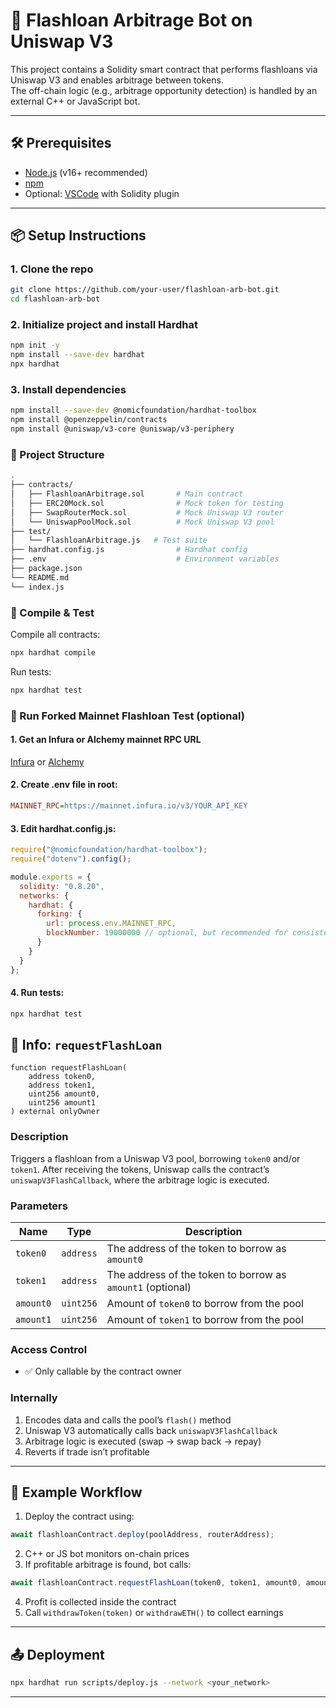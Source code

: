
# 💸 Flashloan Arbitrage Bot on Uniswap V3

This project contains a Solidity smart contract that performs flashloans via Uniswap V3 and enables arbitrage between tokens.  
The off-chain logic (e.g., arbitrage opportunity detection) is handled by an external C++ or JavaScript bot.

---

## 🛠 Prerequisites

- [Node.js](https://nodejs.org/) (v16+ recommended)
- [npm](https://www.npmjs.com/)
- Optional: [VSCode](https://code.visualstudio.com/) with Solidity plugin

---

## 📦 Setup Instructions

### 1. Clone the repo

```bash
git clone https://github.com/your-user/flashloan-arb-bot.git
cd flashloan-arb-bot
```

### 2. Initialize project and install Hardhat

```bash
npm init -y
npm install --save-dev hardhat
npx hardhat
```

### 3. Install dependencies

```bash
npm install --save-dev @nomicfoundation/hardhat-toolbox
npm install @openzeppelin/contracts
npm install @uniswap/v3-core @uniswap/v3-periphery
```

### 🧱 Project Structure

```bash
.
├── contracts/
│   ├── FlashloanArbitrage.sol       # Main contract
│   ├── ERC20Mock.sol                # Mock token for testing
│   ├── SwapRouterMock.sol           # Mock Uniswap V3 router
│   └── UniswapPoolMock.sol          # Mock Uniswap V3 pool
├── test/
│   └── FlashloanArbitrage.js   # Test suite
├── hardhat.config.js                # Hardhat config
├── .env                             # Environment variables
├── package.json
└── README.md
└── index.js
```

### 🧪 Compile & Test

Compile all contracts:
```bash
npx hardhat compile
```

Run tests:
```bash
npx hardhat test
```

### 🔁 Run Forked Mainnet Flashloan Test (optional)

#### 1. Get an Infura or Alchemy mainnet RPC URL
[Infura](https://www.infura.io/) or [Alchemy](https://www.alchemy.com/)
#### 2. Create .env file in root:
```ini 
MAINNET_RPC=https://mainnet.infura.io/v3/YOUR_API_KEY
```

#### 3. Edit hardhat.config.js:
```js
require("@nomicfoundation/hardhat-toolbox");
require("dotenv").config();

module.exports = {
  solidity: "0.8.20",
  networks: {
    hardhat: {
      forking: {
        url: process.env.MAINNET_RPC,
        blockNumber: 19000000 // optional, but recommended for consistency
      }
    }
  }
};
```

#### 4. Run tests:
```bash
npx hardhat test
```

## 📘 Info: `requestFlashLoan`

```solidity
function requestFlashLoan(
    address token0,
    address token1,
    uint256 amount0,
    uint256 amount1
) external onlyOwner
```

### Description
Triggers a flashloan from a Uniswap V3 pool, borrowing `token0` and/or `token1`. After receiving the tokens, Uniswap calls the contract’s `uniswapV3FlashCallback`, where the arbitrage logic is executed.

### Parameters
| Name      | Type      | Description                                                  |
|-----------|-----------|--------------------------------------------------------------|
| `token0`  | `address` | The address of the token to borrow as `amount0`              |
| `token1`  | `address` | The address of the token to borrow as `amount1` (optional)   |
| `amount0` | `uint256` | Amount of `token0` to borrow from the pool                  |
| `amount1` | `uint256` | Amount of `token1` to borrow from the pool                  |

### Access Control
- ✅ Only callable by the contract owner

### Internally
1. Encodes data and calls the pool’s `flash()` method
2. Uniswap V3 automatically calls back `uniswapV3FlashCallback`
3. Arbitrage logic is executed (swap → swap back → repay)
4. Reverts if trade isn’t profitable

---

## 🧠 Example Workflow

1. Deploy the contract using:
```js
await flashloanContract.deploy(poolAddress, routerAddress);
```

2. C++ or JS bot monitors on-chain prices
3. If profitable arbitrage is found, bot calls:
```js
await flashloanContract.requestFlashLoan(token0, token1, amount0, amount1);
```
4. Profit is collected inside the contract
5. Call `withdrawToken(token)` or `withdrawETH()` to collect earnings

---

## 📤 Deployment

```bash
npx hardhat run scripts/deploy.js --network <your_network>
```

---
